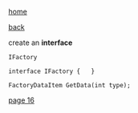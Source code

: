 [home](./page01.md)

[back](./page14.md)

create an **interface**

```
IFactory
```

```
interface IFactory {   }
```


```
FactoryDataItem GetData(int type);
```


[page 16](./page16.md)
